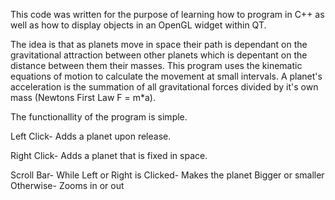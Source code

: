 This code was written for the purpose of learning how to program in C++ as well as how to display objects in an OpenGL widget within QT. 

The idea is that as planets move in space their path is dependant on the gravitational attraction between other planets which is depentant on the 
distance between them their masses. This program uses the kinematic equations of motion to calculate the movement at small intervals. A planet's 
acceleration is the summation of all gravitational forces divided by it's own mass (Newtons First Law F = m*a). 


The functionallity of the program is simple.

Left Click- Adds a planet upon release.

Right Click- Adds a planet that is fixed in space.

Scroll Bar-
  While Left or Right is Clicked- Makes the planet Bigger or smaller
  Otherwise- Zooms in or out

